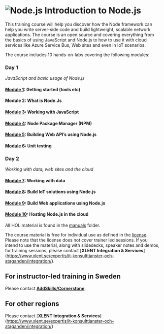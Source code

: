 <h1><img src="https://microservicebus.blob.core.windows.net/sample/nodejs-256.png" alt="Node.js"/>&nbsp;Introduction to Node.js</h1>

This training course will help you discover how the Node framework can help you write server-side code and build lightweight, scalable network applications. The course is an open source and covering everything from the basics of using JavaScript and Node.js to how to use it with cloud services like Azure Service Bus, Web sites and even in IoT scenarios. 

The course includes 10 hands-on-labs covering the following modules:

### Day 1
*JavaScript and basic usage of Node.js*
#### [Module 1](https://github.com/wmmihaa/Introduction-to-Node.js/blob/master/manuals/GetStarted.md): Getting started (tools etc)
#### Module 2: What is Node.Js
#### [Module 3](https://github.com/wmmihaa/Introduction-to-Node.js/blob/master/manuals/hol1.md): Working with JavaScript
#### [Module 4](https://github.com/wmmihaa/Introduction-to-Node.js/blob/master/manuals/hol2.md): Node Package Manager (NPM)
#### [Module 5](https://github.com/wmmihaa/Introduction-to-Node.js/blob/master/manuals/hol3.md): Building Web API’s using Node.js
#### [Module 6](https://github.com/wmmihaa/Introduction-to-Node.js/blob/master/manuals/hol4.md): Unit testing

### Day 2
*Working with data, web sites and the cloud*
#### [Module 7](https://github.com/wmmihaa/Introduction-to-Node.js/blob/master/manuals/hol5.md): Working with data
#### [Module 8](https://github.com/wmmihaa/Introduction-to-Node.js/blob/master/manuals/hol6.md): Build IoT solutions using Node.js
#### [Module 9](https://github.com/wmmihaa/Introduction-to-Node.js/blob/master/manuals/hol7.md): Build Web applications using Node.js
#### [Module 10](): Hosting Node.js in the cloud


All HOL material is found in the [manuals](manuals) folder.

The course material is free for individual use as defined in the [license](License). Please note that the license does not cover trainer led sessions. If you intend to use the material, along with slidedecks, speaker notes and demos, for training sessions, please contact [**XLENT Integration & Services**] (https://www.xlent.se/expertis/it-konsulttjanster-och-ataganden/integration/).

## For instructor-led training in Sweden 
Please contact [**AddSkills/Cornerstone**](http://www.cornerstone.se/). 

## For other regions 
Please contact [**XLENT Integration & Services**] (https://www.xlent.se/expertis/it-konsulttjanster-och-ataganden/integration/)


